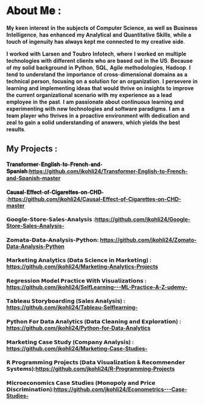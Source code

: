 # 𝐀𝐛𝐨𝐮𝐭 𝐌𝐞 :
 𝐌𝐲 𝐤𝐞𝐞𝐧 𝐢𝐧𝐭𝐞𝐫𝐞𝐬𝐭 𝐢𝐧 𝐭𝐡𝐞 𝐬𝐮𝐛𝐣𝐞𝐜𝐭𝐬 𝐨𝐟 𝐂𝐨𝐦𝐩𝐮𝐭𝐞𝐫 𝐒𝐜𝐢𝐞𝐧𝐜𝐞, 𝐚𝐬 𝐰𝐞𝐥𝐥 𝐚𝐬 𝐁𝐮𝐬𝐢𝐧𝐞𝐬𝐬 𝐈𝐧𝐭𝐞𝐥𝐥𝐢𝐠𝐞𝐧𝐜𝐞, 𝐡𝐚𝐬 𝐞𝐧𝐡𝐚𝐧𝐜𝐞𝐝 𝐦𝐲 𝐀𝐧𝐚𝐥𝐲𝐭𝐢𝐜𝐚𝐥 𝐚𝐧𝐝 𝐐𝐮𝐚𝐧𝐭𝐢𝐭𝐚𝐭𝐢𝐯𝐞 𝐒𝐤𝐢𝐥𝐥𝐬, 𝐰𝐡𝐢𝐥𝐞 𝐚 𝐭𝐨𝐮𝐜𝐡 𝐨𝐟 𝐢𝐧𝐠𝐞𝐧𝐮𝐢𝐭𝐲 𝐡𝐚𝐬 𝐚𝐥𝐰𝐚𝐲𝐬 𝐤𝐞𝐩𝐭 𝐦𝐞 𝐜𝐨𝐧𝐧𝐞𝐜𝐭𝐞𝐝 𝐭𝐨 𝐦𝐲 𝐜𝐫𝐞𝐚𝐭𝐢𝐯𝐞 𝐬𝐢𝐝𝐞. 

𝐈 𝐰𝐨𝐫𝐤𝐞𝐝 𝐰𝐢𝐭𝐡 𝐋𝐚𝐫𝐬𝐞𝐧 𝐚𝐧𝐝 𝐓𝐨𝐮𝐛𝐫𝐨 𝐈𝐧𝐟𝐨𝐭𝐞𝐜𝐡, 𝐰𝐡𝐞𝐫𝐞 𝐈 𝐰𝐨𝐫𝐤𝐞𝐝 𝐨𝐧 𝐦𝐮𝐥𝐭𝐢𝐩𝐥𝐞 𝐭𝐞𝐜𝐡𝐧𝐨𝐥𝐨𝐠𝐢𝐞𝐬 𝐰𝐢𝐭𝐡 𝐝𝐢𝐟𝐟𝐞𝐫𝐞𝐧𝐭 𝐜𝐥𝐢𝐞𝐧𝐭𝐬 𝐰𝐡𝐨 𝐚𝐫𝐞 𝐛𝐚𝐬𝐞𝐝 𝐨𝐮𝐭 𝐢𝐧 𝐭𝐡𝐞 𝐔𝐒. 𝐁𝐞𝐜𝐚𝐮𝐬𝐞 𝐨𝐟 𝐦𝐲 𝐬𝐨𝐥𝐢𝐝 𝐛𝐚𝐜𝐤𝐠𝐫𝐨𝐮𝐧𝐝 𝐢𝐧 𝐏𝐲𝐭𝐡𝐨𝐧, 𝐒𝐐𝐋, 𝐀𝐠𝐢𝐥𝐞 𝐦𝐞𝐭𝐡𝐨𝐝𝐨𝐥𝐨𝐠𝐢𝐞𝐬, 𝐇𝐚𝐝𝐨𝐨𝐩. 𝐈 𝐭𝐞𝐧𝐝 𝐭𝐨 𝐮𝐧𝐝𝐞𝐫𝐬𝐭𝐚𝐧𝐝 𝐭𝐡𝐞 𝐢𝐦𝐩𝐨𝐫𝐭𝐚𝐧𝐜𝐞 𝐨𝐟 𝐜𝐫𝐨𝐬𝐬-𝐝𝐢𝐦𝐞𝐧𝐬𝐢𝐨𝐧𝐚𝐥 𝐝𝐨𝐦𝐚𝐢𝐧𝐬 𝐚𝐬 𝐚 𝐭𝐞𝐜𝐡𝐧𝐢𝐜𝐚𝐥 𝐩𝐞𝐫𝐬𝐨𝐧, 𝐟𝐨𝐜𝐮𝐬𝐢𝐧𝐠 𝐨𝐧 𝐚 𝐬𝐨𝐥𝐮𝐭𝐢𝐨𝐧 𝐟𝐨𝐫 𝐚𝐧 𝐨𝐫𝐠𝐚𝐧𝐢𝐳𝐚𝐭𝐢𝐨𝐧. 𝐈 𝐩𝐞𝐫𝐬𝐞𝐯𝐞𝐫𝐞 𝐢𝐧 𝐥𝐞𝐚𝐫𝐧𝐢𝐧𝐠 𝐚𝐧𝐝 𝐢𝐦𝐩𝐥𝐞𝐦𝐞𝐧𝐭𝐢𝐧𝐠 𝐢𝐝𝐞𝐚𝐬 𝐭𝐡𝐚𝐭 𝐰𝐨𝐮𝐥𝐝 𝐭𝐡𝐫𝐢𝐯𝐞 𝐨𝐧 𝐢𝐧𝐬𝐢𝐠𝐡𝐭𝐬 𝐭𝐨 𝐢𝐦𝐩𝐫𝐨𝐯𝐞 𝐭𝐡𝐞 𝐜𝐮𝐫𝐫𝐞𝐧𝐭 𝐨𝐫𝐠𝐚𝐧𝐢𝐳𝐚𝐭𝐢𝐨𝐧𝐚𝐥 𝐬𝐜𝐞𝐧𝐚𝐫𝐢𝐨 𝐰𝐢𝐭𝐡 𝐦𝐲 𝐞𝐱𝐩𝐞𝐫𝐢𝐞𝐧𝐜𝐞 𝐚𝐬 𝐚 𝐥𝐞𝐚𝐝 𝐞𝐦𝐩𝐥𝐨𝐲𝐞𝐞 𝐢𝐧 𝐭𝐡𝐞 𝐩𝐚𝐬𝐭. 𝐈 𝐚𝐦 𝐩𝐚𝐬𝐬𝐢𝐨𝐧𝐚𝐭𝐞 𝐚𝐛𝐨𝐮𝐭 𝐜𝐨𝐧𝐭𝐢𝐧𝐮𝐨𝐮𝐬 𝐥𝐞𝐚𝐫𝐧𝐢𝐧𝐠 𝐚𝐧𝐝 𝐞𝐱𝐩𝐞𝐫𝐢𝐦𝐞𝐧𝐭𝐢𝐧𝐠 𝐰𝐢𝐭𝐡 𝐧𝐞𝐰 𝐭𝐞𝐜𝐡𝐧𝐨𝐥𝐨𝐠𝐢𝐞𝐬 𝐚𝐧𝐝 𝐬𝐨𝐟𝐭𝐰𝐚𝐫𝐞 𝐩𝐚𝐫𝐚𝐝𝐢𝐠𝐦𝐬. 𝐈 𝐚𝐦 𝐚 𝐭𝐞𝐚𝐦 𝐩𝐥𝐚𝐲𝐞𝐫 𝐰𝐡𝐨 𝐭𝐡𝐫𝐢𝐯𝐞𝐬 𝐢𝐧 𝐚 𝐩𝐫𝐨𝐚𝐜𝐭𝐢𝐯𝐞 𝐞𝐧𝐯𝐢𝐫𝐨𝐧𝐦𝐞𝐧𝐭 𝐰𝐢𝐭𝐡 𝐝𝐞𝐝𝐢𝐜𝐚𝐭𝐢𝐨𝐧 𝐚𝐧𝐝 𝐳𝐞𝐚𝐥 𝐭𝐨 𝐠𝐚𝐢𝐧 𝐚 𝐬𝐨𝐥𝐢𝐝 𝐮𝐧𝐝𝐞𝐫𝐬𝐭𝐚𝐧𝐝𝐢𝐧𝐠 𝐨𝐟 𝐚𝐧𝐬𝐰𝐞𝐫𝐬, 𝐰𝐡𝐢𝐜𝐡 𝐲𝐢𝐞𝐥𝐝𝐬 𝐭𝐡𝐞 𝐛𝐞𝐬𝐭 𝐫𝐞𝐬𝐮𝐥𝐭𝐬.

## My Projects :

#### 𝐓𝐫𝐚𝐧𝐬𝐟𝐨𝐫𝐦𝐞𝐫-𝐄𝐧𝐠𝐥𝐢𝐬𝐡-𝐭𝐨-𝐅𝐫𝐞𝐧𝐜𝐡-𝐚𝐧𝐝-𝐒𝐩𝐚𝐧𝐢𝐬𝐡:https://github.com/jkohli24/Transformer-English-to-French-and-Spanish-master
#### 𝐂𝐚𝐮𝐬𝐚𝐥-𝐄𝐟𝐟𝐞𝐜𝐭-𝐨𝐟-𝐂𝐢𝐠𝐚𝐫𝐞𝐭𝐭𝐞𝐬-𝐨𝐧-𝐂𝐇𝐃- :https://github.com/jkohli24/Causal-Effect-of-Cigarettes-on-CHD-master
#### 𝗚𝗼𝗼𝗴𝗹𝗲-𝗦𝘁𝗼𝗿𝗲-𝗦𝗮𝗹𝗲𝘀-𝗔𝗻𝗮𝗹𝘆𝘀𝗶𝘀 :https://github.com/jkohli24/Google-Store-Sales-Analysis-
#### 𝗭𝗼𝗺𝗮𝘁𝗮-𝗗𝗮𝘁𝗮-𝗔𝗻𝗮𝗹𝘆𝘀𝗶𝘀-𝗣𝘆𝘁𝗵𝗼𝗻: https://github.com/jkohli24/Zomato-Data-Analysis-Python
#### 𝗠𝗮𝗿𝗸𝗲𝘁𝗶𝗻𝗴 𝗔𝗻𝗮𝗹𝘆𝘁𝗶𝗰𝘀 (𝗗𝗮𝘁𝗮 𝗦𝗰𝗶𝗲𝗻𝗰𝗲 𝗶𝗻 𝗠𝗮𝗿𝗸𝗲𝘁𝗶𝗻𝗴) : https://github.com/jkohli24/Marketing-Analytics-Projects
#### 𝗥𝗲𝗴𝗿𝗲𝘀𝘀𝗶𝗼𝗻 𝗠𝗼𝗱𝗲𝗹 𝗣𝗿𝗮𝗰𝘁𝗶𝗰𝗲 𝗪𝗶𝘁𝗵 𝗩𝗶𝘀𝘂𝗮𝗹𝗶𝘇𝗮𝘁𝗶𝗼𝗻𝘀 :  https://github.com/jkohli24/SelfLearning---ML-Practice-A-Z-udemy-
#### 𝗧𝗮𝗯𝗹𝗲𝗮𝘂 𝗦𝘁𝗼𝗿𝘆𝗯𝗼𝗮𝗿𝗱𝗶𝗻𝗴 (𝗦𝗮𝗹𝗲𝘀 𝗔𝗻𝗮𝗹𝘆𝘀𝗶𝘀) : https://github.com/jkohli24/Tableau-Selflearning-
#### 𝗣𝘆𝘁𝗵𝗼𝗻 𝗙𝗼𝗿 𝗗𝗮𝘁𝗮 𝗔𝗻𝗮𝗹𝘆𝘁𝗶𝗰𝘀 (𝗗𝗮𝘁𝗮 𝗖𝗹𝗲𝗮𝗻𝗶𝗻𝗴 𝗮𝗻𝗱 𝗘𝘅𝗽𝗹𝗼𝗿𝗮𝘁𝗶𝗼𝗻) : https://github.com/jkohli24/Python-for-Data-Analytics
#### 𝗠𝗮𝗿𝗸𝗲𝘁𝗶𝗻𝗴 𝗖𝗮𝘀𝗲 𝗦𝘁𝘂𝗱𝘆 (𝗖𝗼𝗺𝗽𝗮𝗻𝘆 𝗔𝗻𝗮𝗹𝘆𝘀𝗶𝘀) : https://github.com/jkohli24/Marketing-Case-Studies-
#### 𝗥 𝗣𝗿𝗼𝗴𝗿𝗮𝗺𝗺𝗶𝗻𝗴 𝗣𝗿𝗼𝗷𝗲𝗰𝘁𝘀 (𝗗𝗮𝘁𝗮 𝗩𝗶𝘀𝘂𝗮𝗹𝗶𝘇𝗮𝘁𝗶𝗼𝗻 & 𝗥𝗲𝗰𝗼𝗺𝗺𝗲𝗻𝗱𝗲𝗿 𝗦𝘆𝘀𝘁𝗲𝗺𝘀):https://github.com/jkohli24/R-Programming-Projects
#### 𝗠𝗶𝗰𝗿𝗼𝗲𝗰𝗼𝗻𝗼𝗺𝗶𝗰𝘀 𝗖𝗮𝘀𝗲 𝗦𝘁𝘂𝗱𝗶𝗲𝘀 (𝗠𝗼𝗻𝗼𝗽𝗼𝗹𝘆 𝗮𝗻𝗱 𝗣𝗿𝗶𝗰𝗲 𝗗𝗶𝘀𝗰𝗿𝗶𝗺𝗶𝗻𝗮𝘁𝗶𝗼𝗻):https://github.com/jkohli24/Econometrics---Case-Studies-
